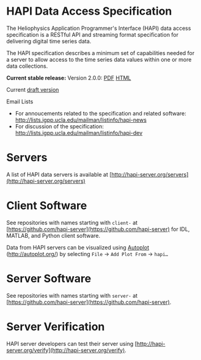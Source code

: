 HAPI Data Access Specification
==============================

The Heliophysics Application Programmer's Interface (HAPI) data access specification is a RESTful API and streaming format specification for delivering digital time series data.

The HAPI specification describes a minimum set of capabilities needed for a server to allow access to the time series data values within one or more data collections.

**Current stable release:** Version 2.0.0: [PDF](https://github.com/hapi-server/data-specification/raw/master/hapi-2.0.0/HAPI-data-access-spec-2.0.0.pdf) [HTML](https://github.com/hapi-server/data-specification/blob/master/hapi-2.0.0/HAPI-data-access-spec-2.0.0.md)

Current [draft version](https://github.com/hapi-server/data-specification/blob/master/hapi-dev/HAPI-data-access-spec-dev.md)

Email Lists

* For annoucements related to the specification and related software: http://lists.igpp.ucla.edu/mailman/listinfo/hapi-news
* For discussion of the specification: http://lists.igpp.ucla.edu/mailman/listinfo/hapi-dev

Servers
===============

A list of HAPI data servers is available at [http://hapi-server.org/servers](http://hapi-server.org/servers)

Client Software
===============

See repositories with names starting with `client-` at [https://github.com/hapi-server](https://github.com/hapi-server) for IDL, MATLAB, and Python client software.

Data from HAPI servers can be visualized using [Autoplot](http://autoplot.org/) (<http://autoplot.org/>) by selecting `File` -\> `Add Plot From` -\> `hapi…`

Server Software
===============

See repositories with names starting with `server-` at [https://github.com/hapi-server](https://github.com/hapi-server).

Server Verification
================

HAPI server developers can test their server using [http://hapi-server.org/verify](http://hapi-server.org/verify).
